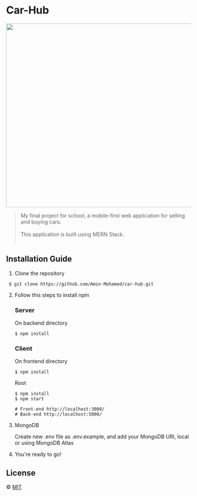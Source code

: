 # Car-Hub

<img src="https://media.giphy.com/media/8UHSFMTCnK80EQQiSd/giphy.gif" width="900" height="500" />

> My final project for school, a mobile-first web application for selling and buying cars.<br><br>
This application is built using MERN Stack.<br><br>


## Installation Guide
1. Clone the repository
```
 $ git clone https://github.com/Amin-Mohamed/car-hub.git
```

2. Follow this steps to install npm

      ### Server 
      On backend directory
      ```
      $ npm install
      ```

      ### Client
      On frontend directory
      ```
      $ npm install
      ```
      
      Root
      ```
      $ npm install
      $ npm start
      ```
      
      ```
      # Front-end http://localhost:3000/
      # Back-end http://localhost:5000/
      ```

3. MongoDB

      Create new .env file as .env.example, and add your MongoDB URI, local or using MongoDB Atlas

4. You're ready to go!


## License
© [MIT](https://choosealicense.com/licenses/mit/)
